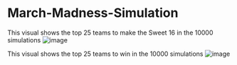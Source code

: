 # March-Madness-Simulation

This visual shows the top 25 teams to make the Sweet 16 in the 10000 simulations
![image](https://github.com/bpapiernik/March-Madness-Simulation/assets/135991331/0848922d-e330-4e1e-bed1-3704272838cc)


This visual shows the top 25 teams to win in the 10000 simulations
![image](https://github.com/bpapiernik/March-Madness-Simulation/assets/135991331/99dc3a1f-15e1-4a96-b63b-5243c539f96b)


